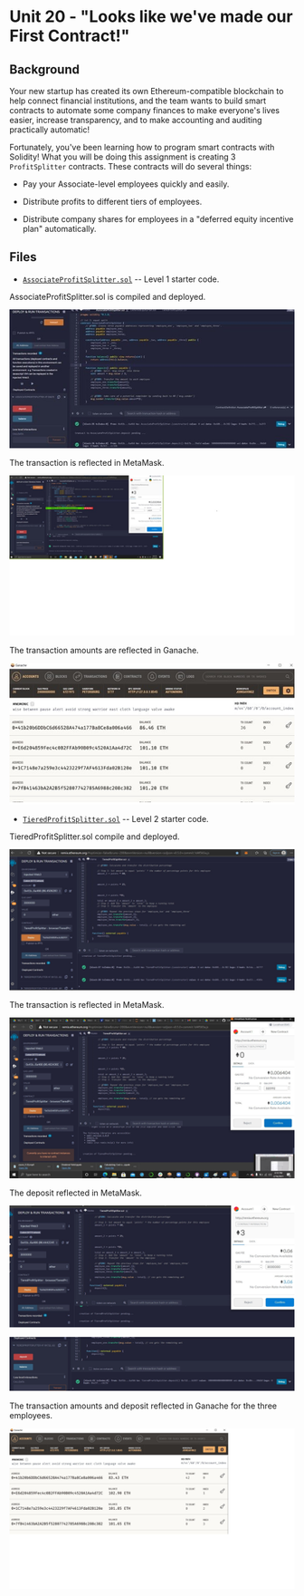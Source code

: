 # Unit 20 - "Looks like we've made our First Contract!"

## Background




Your new startup has created its own Ethereum-compatible blockchain to help connect financial institutions, and the team wants to build smart contracts to automate some company finances to make everyone's lives easier, increase transparency, and to make accounting and auditing practically automatic!

Fortunately, you've been learning how to program smart contracts with Solidity! What you will be doing this assignment is creating 3 `ProfitSplitter` contracts. These contracts will do several things:

* Pay your Associate-level employees quickly and easily.

* Distribute profits to different tiers of employees.

* Distribute company shares for employees in a "deferred equity incentive plan" automatically.

## Files

* [`AssociateProfitSplitter.sol`](Starter-Code/AssociateProfitSplitter.sol) -- Level 1 starter code.

AssociateProfitSplitter.sol is compiled and deployed.

![contract](Images/AssociateProfitSplitter1.jpg)


The transaction is reflected in MetaMask.

![contract](Images/AssociateProfitSplitter.jpg)


The transaction amounts are reflected in Ganache.

![contract](Images/GanacheAssociateProfitSplitter.jpg)




* [`TieredProfitSplitter.sol`](Starter-Code/TieredProfitSplitter.sol) -- Level 2 starter code.

TieredProfitSplitter.sol compile and deployed.

![contract](Images/TieredProfitSplitter1.jpg)


The transaction is reflected in MetaMask.

![contract](Images/TieredProfitSplitter11.jpg)


The deposit reflected in MetaMask.

![contract](Images/TieredProfitSplitter2.jpg)

![contract](Images/TieredProfitSplitter4.jpg)

The transaction amounts and deposit reflected in Ganache for the three employees.

![contract](Images/GanacheTieredProfitSplitter1.jpg)






